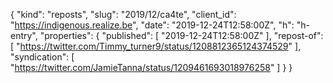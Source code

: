{
  "kind": "reposts",
  "slug": "2019/12/ca4te",
  "client_id": "https://indigenous.realize.be",
  "date": "2019-12-24T12:58:00Z",
  "h": "h-entry",
  "properties": {
    "published": [
      "2019-12-24T12:58:00Z"
    ],
    "repost-of": [
      "https://twitter.com/Timmy_turner9/status/1208812365124374529"
    ],
    "syndication": [
      "https://twitter.com/JamieTanna/status/1209461693018976258"
    ]
  }
}
